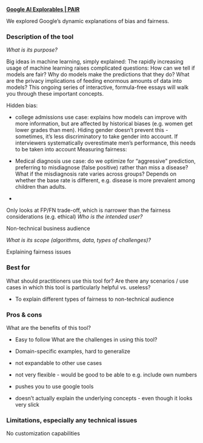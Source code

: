 **[Google AI Explorables | PAIR](https://pair.withgoogle.com/explorables/)**

We explored Google’s dynamic explanations of bias and fairness.

### Description of the tool

_What is its purpose?_

Big ideas in machine learning, simply explained: The rapidly increasing usage of machine learning raises complicated questions: How can we tell if models are fair? Why do models make the predictions that they do? What are the privacy implications of feeding enormous amounts of data into models? This ongoing series of interactive, formula-free essays will walk you through these important concepts.

Hidden bias:

- college admissions use case: explains how models can improve with more information, but are affected by historical biases (e.g. women get lower grades than men). Hiding gender doesn’t prevent this - sometimes, it’s less discriminatory to take gender into account. If interviewers systematically overestimate men’s performance, this needs to be taken into account
  Measuring fairness:

- Medical diagnosis use case: do we optimize for “aggressive” prediction, preferring to misdiagnose (false positive) rather than miss a disease? What if the misdiagnosis rate varies across groups? Depends on whether the base rate is different, e.g. disease is more prevalent among children than adults.

-

Only looks at FP/FN trade-off, which is narrower than the fairness considerations (e.g. ethical)
_Who is the intended user?_

Non-technical business audience

_What is its scope (algorithms, data, types of challenges)?_

Explaining fairness issues

### Best for

What should practitioners use this tool for? Are there any scenarios / use cases in which this tool is particularly helpful vs. useless?

- To explain different types of fairness to non-technical audience

### Pros & cons

What are the benefits of this tool?

- Easy to follow
  What are the challenges in using this tool?

- Domain-specific examples, hard to generalize

- not expandable to other use cases

- not very flexible - would be good to be able to e.g. include own numbers

- pushes you to use google tools

- doesn’t actually explain the underlying concepts - even though it looks very slick

### Limitations, especially any technical issues

No customization capabilities
